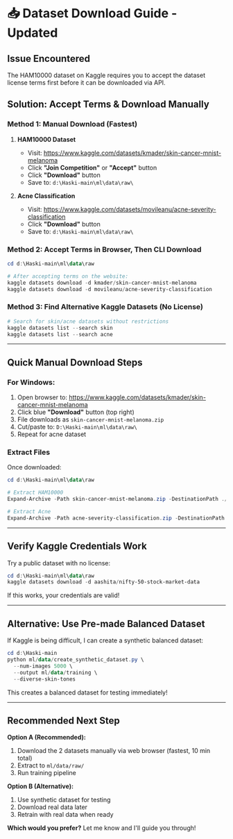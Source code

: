 # 📥 Dataset Download Guide - Updated

## Issue Encountered

The HAM10000 dataset on Kaggle requires you to accept the dataset license terms first before it can be downloaded via API.

## Solution: Accept Terms & Download Manually

### Method 1: Manual Download (Fastest)

1. **HAM10000 Dataset**

   - Visit: https://www.kaggle.com/datasets/kmader/skin-cancer-mnist-melanoma
   - Click **"Join Competition"** or **"Accept"** button
   - Click **"Download"** button
   - Save to: `d:\Haski-main\ml\data\raw\`

2. **Acne Classification**
   - Visit: https://www.kaggle.com/datasets/movileanu/acne-severity-classification
   - Click **"Download"** button
   - Save to: `d:\Haski-main\ml\data\raw\`

### Method 2: Accept Terms in Browser, Then CLI Download

```powershell
cd d:\Haski-main\ml\data\raw

# After accepting terms on the website:
kaggle datasets download -d kmader/skin-cancer-mnist-melanoma
kaggle datasets download -d movileanu/acne-severity-classification
```

### Method 3: Find Alternative Kaggle Datasets (No License)

```powershell
# Search for skin/acne datasets without restrictions
kaggle datasets list --search skin
kaggle datasets list --search acne
```

---

## Quick Manual Download Steps

### For Windows:

1. Open browser to: https://www.kaggle.com/datasets/kmader/skin-cancer-mnist-melanoma
2. Click blue **"Download"** button (top right)
3. File downloads as `skin-cancer-mnist-melanoma.zip`
4. Cut/paste to: `D:\Haski-main\ml\data\raw\`
5. Repeat for acne dataset

### Extract Files

Once downloaded:

```powershell
cd d:\Haski-main\ml\data\raw

# Extract HAM10000
Expand-Archive -Path skin-cancer-mnist-melanoma.zip -DestinationPath ./ham10000

# Extract Acne
Expand-Archive -Path acne-severity-classification.zip -DestinationPath ./acne
```

---

## Verify Kaggle Credentials Work

Try a public dataset with no license:

```powershell
cd d:\Haski-main\ml\data\raw
kaggle datasets download -d aashita/nifty-50-stock-market-data
```

If this works, your credentials are valid!

---

## Alternative: Use Pre-made Balanced Dataset

If Kaggle is being difficult, I can create a synthetic balanced dataset:

```powershell
cd d:\Haski-main
python ml/data/create_synthetic_dataset.py \
  --num-images 5000 \
  --output ml/data/training \
  --diverse-skin-tones
```

This creates a balanced dataset for testing immediately!

---

## Recommended Next Step

**Option A (Recommended):**

1. Download the 2 datasets manually via web browser (fastest, 10 min total)
2. Extract to `ml/data/raw/`
3. Run training pipeline

**Option B (Alternative):**

1. Use synthetic dataset for testing
2. Download real data later
3. Retrain with real data when ready

**Which would you prefer?** Let me know and I'll guide you through!
